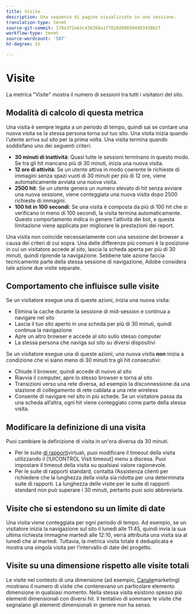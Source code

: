 ```yaml
---
title: Visite
description: Una sequenza di pagine visualizzate in una sessione.
translation-type: tm+mt
source-git-commit: 178e372e63c436268a1f7028d986504983430b2f
workflow-type: tm+mt
source-wordcount: '587'
ht-degree: 1%

---
```



# Visite

La metrica &quot;Visite&quot; mostra il numero di sessioni tra tutti i visitatori del sito.

## Modalità di calcolo di questa metrica

Una visita è sempre legata a un periodo di tempo, quindi sai se contare una nuova visita se la stessa persona torna sul tuo sito. Una visita inizia quando l&#39;utente arriva sul sito per la prima volta. Una visita termina quando soddisfano uno dei seguenti criteri:

* **30 minuti di inattività**: Quasi tutte le sessioni terminano in questo modo. Se tra gli hit mancano più di 30 minuti, inizia una nuova visita.
* **12 ore di attività**: Se un utente attiva in modo coerente le richieste di immagini senza spazi vuoti di 30 minuti per più di 12 ore, viene automaticamente avviata una nuova visita.
* **2500 hit**: Se un utente genera un numero elevato di hit senza avviare una nuova sessione, viene conteggiata una nuova visita dopo 2500 richieste di immagini.
* **100 hit in 100 secondi**: Se una visita è composta da più di 100 hit che si verificano in meno di 100 secondi, la visita termina automaticamente. Questo comportamento indica in genere l&#39;attività dei bot, e questa limitazione viene applicata per migliorare le prestazioni dei report.

Una visita non coincide necessariamente con una sessione del browser a causa dei criteri di cui sopra. Una delle differenze più comuni è la posizione in cui un visitatore accede al sito, lascia la scheda aperta per più di 30 minuti, quindi riprende la navigazione. Sebbene tale azione faccia tecnicamente parte della stessa sessione di navigazione,  Adobe considera tale azione due visite separate.

## Comportamento che influisce sulle visite

Se un visitatore esegue una di queste azioni, inizia una nuova visita:

* Elimina la cache durante la sessione di mid-session e continua a navigare nel sito
* Lascia il tuo sito aperto in una scheda per più di 30 minuti, quindi continua la navigazione
* Apre un altro browser e accede al sito sullo stesso computer
* La stessa persona che naviga sul sito su diversi dispositivi

Se un visitatore esegue una di queste azioni, una nuova visita **non** inizia a condizione che vi siano meno di 30 minuti tra gli hit consecutivi:

* Chiude il browser, quindi accede di nuovo al sito
* Riavvia il computer, apre lo stesso browser e torna al sito
* Transizioni verso una rete diversa, ad esempio la disconnessione da una stazione di collegamento di rete cablata a una rete wireless
* Consente di navigare nel sito in più schede. Se un visitatore passa da una scheda all’altra, ogni hit viene conteggiato come parte della stessa visita.

## Modificare la definizione di una visita

Puoi cambiare la definizione di visita in un&#39;ora diversa da 30 minuti.

* Per le suite [di rapporti](../vrs/vrs-about.md)virtuali, puoi modificare il timeout della visita utilizzando il [!UICONTROL Visit timeout] menu a discesa. Puoi impostare il timeout della visita su qualsiasi valore ragionevole.
* Per le suite di rapporti standard, contatta l’Assistenza clienti per richiedere che la lunghezza della visita sia ridotta per una determinata suite di rapporti. La lunghezza delle visite per le suite di rapporti standard non può superare i 30 minuti, pertanto puoi solo abbreviarla.

## Visite che si estendono su un limite di date

Una visita viene conteggiata per ogni periodo di tempo. Ad esempio, se un visitatore inizia la navigazione sul sito il lunedì alle 11:45, quindi invia la sua ultima richiesta immagine martedì alle 12:10, verrà attribuita una visita sia al lunedì che al martedì. Tuttavia, la metrica visita totale è deduplicata e mostra una singola visita per l’intervallo di date del progetto.

## Visite su una dimensione rispetto alle visite totali

Le visite nel contesto di una dimensione (ad esempio, [Canale](../dimensions/marketing-channel.md)marketing) mostrano il numero di visite che contenevano un particolare elemento dimensione in qualsiasi momento. Nella stessa visita esistono spesso più elementi dimensionali con diversi hit. Il tentativo di sommare le visite che segnalano gli elementi dimensionali in genere non ha senso.

